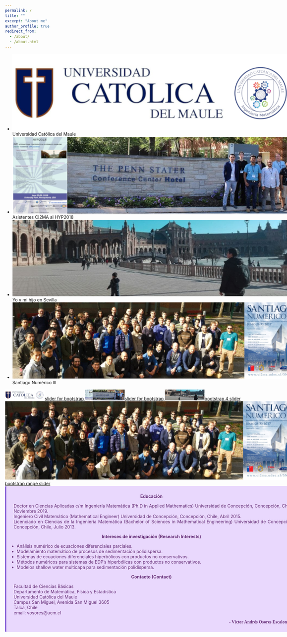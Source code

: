 ```yaml
---
permalink: /
title: ""
excerpt: "About me"
author_profile: true
redirect_from: 
  - /about/
  - /about.html
---
```

<!-- <head>
<style>
* {box-sizing: border-box}
body {font-family: Verdana, sans-serif; margin:0}
.mySlides {display: none}
img {vertical-align: middle;}

/* Slideshow container */
.slideshow-container {
  max-width: 1200px;
  position: relative;
  margin: auto;
}

/* Next & previous buttons */
.prev, .next {
  cursor: pointer;
  position: absolute;
  top: 50%;
  width: auto;
  padding: 16px;
  margin-top: -22px;
  color: white;
  font-weight: bold;
  font-size: 18px;
  transition: 0.6s ease;
  border-radius: 0 3px 3px 0;
  user-select: none;
}

/* Position the "next button" to the right */
.next {
  right: 0;
  border-radius: 3px 0 0 3px;
}

/* On hover, add a black background color with a little bit see-through */
.prev:hover, .next:hover {
  background-color: rgba(0,0,0,0.8);
}

/* Caption text */
.text {
  color: #000000;
  font-size: 15px;
  padding: 8px 12px;
  position: absolute;
  bottom: 8px;
  width: 100%;
  text-align: center;
}

/* Number text (1/4 etc) */
.numbertext {
  color: #000000;
  font-size: 12px;
  padding: 8px 12px;
  position: absolute;
  top: 0;
}

/* The dots/bullets/indicators */
.dot {
  cursor: pointer;
  height: 15px;
  width: 15px;
  margin: 0 2px;
  background-color: #bbb;
  border-radius: 50%;
  display: inline-block;
  transition: background-color 0.6s ease;
}

.active, .dot:hover {
  background-color: #717171;
}

/* Fading animation */
.fade {
  animation-name: fade;
  animation-duration: 1.5s;
}

@keyframes fade {
  from {opacity: .4} 
  to {opacity: 1}
}

/* On smaller screens, decrease text size */
@media only screen and (max-width: 300px) {
  .prev, .next,.text {font-size: 11px}
}
</style>
</head>
<body>

<div class="slideshow-container">

<div class="mySlides fade">
  <div class="numbertext">1 / 4</div>
  <img src="images/ucm_ima.png" style="width:100%">
  <div class="text">Universidad Católica del Maule</div>
</div>

<div class="mySlides fade">
  <div class="numbertext">2 / 4</div>
  <img src="images/hyp2018.png" style="width:100%">
  <div class="text">Integrantes CI2MA en Hyp2018</div>
</div>

<div class="mySlides fade">
  <div class="numbertext">3 / 4</div>
  <img src="images/sn3.png" style="width:100%">
  <div class="text">Santiago Numérico III</div>
</div>

<div class="mySlides fade">
  <div class="numbertext">4 / 4</div>
  <img src="images/svl.png" style="width:100%">
  <div class="text">Mi hijo y yo en Sevilla</div>
</div>

<a class="prev" onclick="plusSlides(-1)">❮</a>
<a class="next" onclick="plusSlides(1)">❯</a>

</div>
<br>

<div style="text-align:center">
  <span class="dot" onclick="currentSlide(1)"></span> 
  <span class="dot" onclick="currentSlide(2)"></span> 
  <span class="dot" onclick="currentSlide(3)"></span> 
  <span class="dot" onclick="currentSlide(4)"></span> 
</div>

<script>
let slideIndex = 1;
showSlides(slideIndex);

function plusSlides(n) {
  showSlides(slideIndex += n);
}

function currentSlide(n) {
  showSlides(slideIndex = n);
}

function showSlides(n) {
  let i;
  let slides = document.getElementsByClassName("mySlides");
  let dots = document.getElementsByClassName("dot");
  if (n > slides.length) {slideIndex = 1}    
  if (n < 1) {slideIndex = slides.length}
  for (i = 0; i < slides.length; i++) {
    slides[i].style.display = "none";  
  }
  for (i = 0; i < dots.length; i++) {
    dots[i].className = dots[i].className.replace(" active", "");
  }
  slides[slideIndex-1].style.display = "block";  
  dots[slideIndex-1].className += " active";
}
</script> -->
<style>
body{
max-width: 1200px;
width: 98%;
margin: 0px auto;
}
</style>

<link rel="stylesheet" type="text/css" href="https://wowslider.com/sliders/demo-81/engine1/style.css" />
<div id="wowslider-container1">

<div class="ws_images">
<ul>
<li><img src="/images/ucm_ima_960_259.png" alt="Hawk : slider bootstrap " title="Universidad Católica del Maule" id="wows1_1" />Universidad Católica del Maule</li>
<li><img src="/images/hyp2018_960_259.png" alt="Hawkb : slider bootstrap " title="Asistentes CI2MA al HYP2018" id="wows1_2" />Asistentes CI2MA al HYP2018</li>
<li><img src="/images/svl_960_259.png" alt="bootstrap slider" title="Yo y mi hijo en Sevilla" id="wows1_3" />Yo y mi hijo en Sevilla</li>
<li><img src="/images/sn3_960_259.png" alt="Red Kite : bootstrap image slider " title="Santiago Numérico III" id="wows1_4" />Santiago Numérico III</li>
</ul>
</div>

<div class="ws_bullets">
<div>
<a href="#" title="ICM_IMA"><img src="/images/ucm_ima_128.png" alt="Universidad Católica del Maule" />slider for bootstrap </a>
<a href="#" title="HYP2018"><img src="/images/hyp2018_128.png" alt="Asistentes CI2MA al HYP2018" />slider for bootstrap </a>
<a href="#" title="Yo y mi hijo en Sevilla"><img src="/images/svl_128.png" alt="Yo y mi hijo en Sevilla" />bootstrap 4 slider </a>
<a href="#" title="Santiago Numérico III"><img src="/images/sn3_128.png" alt="Santiago Numérico III" />bootstrap range slider </a>
</div>
</div>
<div class="ws_shadow"></div>
</div>

<script type="text/javascript" src="https://wowslider.com/images/demo/wowslider.js"></script>
<script type="text/javascript" src="https://wowslider.com/sliders/demo-81/engine1/script.js"></script>

<div id="effbuttons" class="control-buttons"></div>



<div align="justify" class="warning" style='background-color:#E9D8FD; color: #69337A; border-left: solid #805AD5 4px; border-radius: 4px; padding:0.7em;'>
<span>
<p style='margin-top:1em; text-align:center'>
<b>Educación</b></p>
<p style='margin-left:1em;'>
Doctor en Ciencias Aplicadas c/m Ingeniería Matemática
(Ph.D in Applied Mathematics)
Universidad de Concepción, Concepción, Chile, Noviembre 2019.
<br>
Ingeniero Civil Matemático
(Mathematical Engineer)
Universidad de Concepción, Concepción, Chile, Abril 2015.<br>
Licenciado en Ciencias de la Ingeniería Matemática
(Bachelor of Sciences in Mathematical Engineering)
Universidad de Concepción, Concepción, Chile, Julio 2013.
</p>


<p style='margin-top:1em; text-align:center'>
<b>Intereses de investigación (Research Interests)</b></p>
<p style='margin-left:1em;'>
<ul>
<li>Análisis numérico de ecuaciones diferenciales parciales.</li>
<li>Modelamiento matemático de procesos de sedimentación polidispersa.</li>
<li>Sistemas de ecuaciones diferenciales hiperbólicos con productos no conservativos.</li>
<li>Métodos numéricos para sistemas de EDP’s hiperbólicas con productos no conservativos.</li>
<li>Modelos shallow water multicapa para sedimentación polidispersa.</li>
</ul>
</p>

<p style='margin-top:1em; text-align:center'>
<b>Contacto (Contact)</b></p>
<p style='margin-left:1em;'>
Facultad de Ciencias Básicas<br>
Departamento de Matemática, Física y Estadística<br>
Universidad Católica del Maule<br>
Campus San Miguel, Avenida San Miguel 3605<br>
Talca, Chile<br>
email: vosores@ucm.cl
</p>


<p style='margin-bottom:1em; margin-right:1em; text-align:right; font-family:Georgia'> <b>- Víctor Andrés Osores Escalona</b>
</p></span>
</div>

